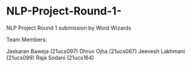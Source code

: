 # NLP-Project-Round-1-

NLP Project Round 1 submission by Word Wizards

Team Members:

Jaskaran Baweja (21ucs097)
Dhruv Ojha (21ucs067)
Jeevesh Lakhmani (21ucs099)
Raja Sodani (21ucs164)

